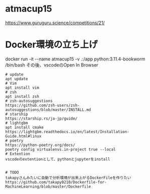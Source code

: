 # atmacup15
https://www.guruguru.science/competitions/21/

# Docker環境の立ち上げ
docker run -it --name atmacup15 -v .:/app python:3.11.4-bookworm /bin/bash
その後、vscodeのOpen In Browser

```
# update
apt update
# Vim
apt install vim
# zsh
apt install zsh
# zsh-autosuggestions
https://github.com/zsh-users/zsh-autosuggestions/blob/master/INSTALL.md
# starship
https://starship.rs/ja-jp/guide/
# lightgbm
apt install cmake
https://lightgbm.readthedocs.io/en/latest/Installation-Guide.html#linux
# poetry
https://python-poetry.org/docs/
poetry config virtualenvs.in-project true --local
# Extention
vscodeのextentionとして、pythonとjupyterをinstall


# TODO
takapyさんみたいに自動で分析環境が出来上がるDockerFileを作りたい
https://github.com/takapy0210/Dockerfile-for-MachineLearning/blob/master/Dockerfile

```